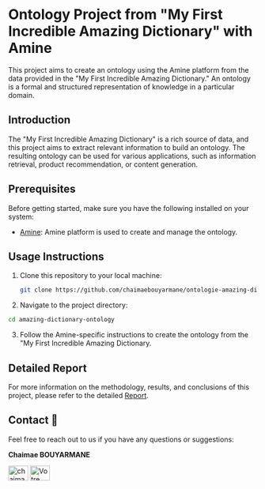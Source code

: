 # Ontology Project from "My First Incredible Amazing Dictionary" with Amine

This project aims to create an ontology using the Amine platform from the data provided in the "My First Incredible Amazing Dictionary." An ontology is a formal and structured representation of knowledge in a particular domain.

## Introduction

The "My First Incredible Amazing Dictionary" is a rich source of data, and this project aims to extract relevant information to build an ontology. The resulting ontology can be used for various applications, such as information retrieval, product recommendation, or content generation.

## Prerequisites

Before getting started, make sure you have the following installed on your system:

- [Amine](https://amine-platform.sourceforge.net/): Amine platform is used to create and manage the ontology.

## Usage Instructions

1. Clone this repository to your local machine:

   ```bash
   git clone https://github.com/chaimaebouyarmane/ontologie-amazing-dictionary_with_Amine_Platform.git
   ```
2. Navigate to the project directory:

 ```bash
cd amazing-dictionary-ontology
 ```
3. Follow the Amine-specific instructions to create the ontology from the "My First Incredible Amazing Dictionary.

## Detailed Report
For more information on the methodology, results, and conclusions of this project, please refer to the detailed [Report](https://github.com/chaimaebouyarmane/ontologie-amazing-dictionary_with_Amine_Platform/blob/main/Rapport.pdf).


 ## Contact :busts_in_silhouette:
Feel free to reach out to us if you have any questions or suggestions:

**Chaimae BOUYARMANE**

 <a href="https://linkedin.com/in/chaimae-bouyarmane-14882622b" target="blank"><img align="center" src="https://raw.githubusercontent.com/rahuldkjain/github-profile-readme-generator/master/src/images/icons/Social/linked-in-alt.svg" alt="chaimae bouyarmane" height="30" width="40" /></a>
<a href="https://github.com/chaimaebouyarmane" target="_blank">
  <img align="center" src="https://raw.githubusercontent.com/rahuldkjain/github-profile-readme-generator/master/src/images/icons/Social/github.svg" alt="Votre nom" height="30" width="40" />
</a> 

